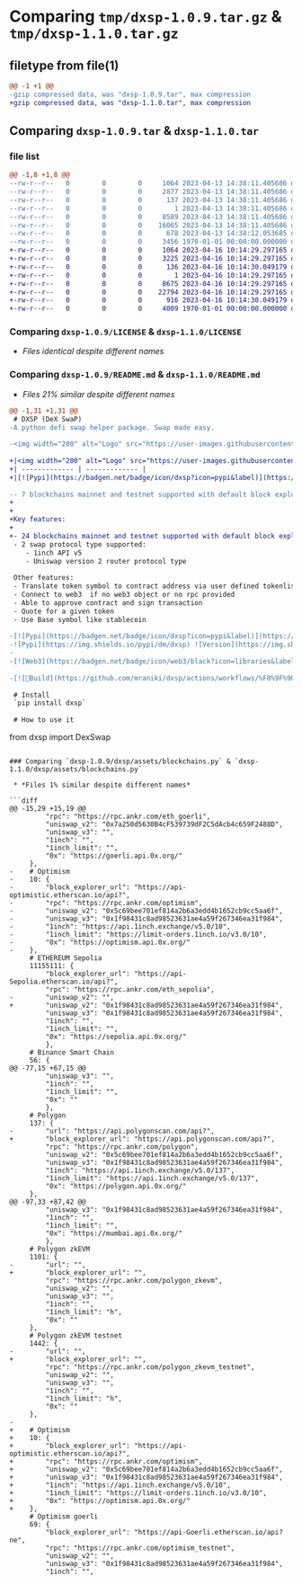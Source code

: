 # Comparing `tmp/dxsp-1.0.9.tar.gz` & `tmp/dxsp-1.1.0.tar.gz`

## filetype from file(1)

```diff
@@ -1 +1 @@
-gzip compressed data, was "dxsp-1.0.9.tar", max compression
+gzip compressed data, was "dxsp-1.1.0.tar", max compression
```

## Comparing `dxsp-1.0.9.tar` & `dxsp-1.1.0.tar`

### file list

```diff
@@ -1,8 +1,8 @@
--rw-r--r--   0        0        0     1064 2023-04-13 14:38:11.405686 dxsp-1.0.9/LICENSE
--rw-r--r--   0        0        0     2877 2023-04-13 14:38:11.405686 dxsp-1.0.9/README.md
--rw-r--r--   0        0        0      137 2023-04-13 14:38:11.405686 dxsp-1.0.9/dxsp/__init__.py
--rw-r--r--   0        0        0        1 2023-04-13 14:38:11.405686 dxsp-1.0.9/dxsp/assets/__init__.py
--rw-r--r--   0        0        0     8589 2023-04-13 14:38:11.405686 dxsp-1.0.9/dxsp/assets/blockchains.py
--rw-r--r--   0        0        0    16065 2023-04-13 14:38:11.405686 dxsp-1.0.9/dxsp/main.py
--rw-r--r--   0        0        0      678 2023-04-13 14:38:12.053685 dxsp-1.0.9/pyproject.toml
--rw-r--r--   0        0        0     3456 1970-01-01 00:00:00.000000 dxsp-1.0.9/PKG-INFO
+-rw-r--r--   0        0        0     1064 2023-04-16 10:14:29.297165 dxsp-1.1.0/LICENSE
+-rw-r--r--   0        0        0     3225 2023-04-16 10:14:29.297165 dxsp-1.1.0/README.md
+-rw-r--r--   0        0        0      136 2023-04-16 10:14:30.049179 dxsp-1.1.0/dxsp/__init__.py
+-rw-r--r--   0        0        0        1 2023-04-16 10:14:29.297165 dxsp-1.1.0/dxsp/assets/__init__.py
+-rw-r--r--   0        0        0     8675 2023-04-16 10:14:29.297165 dxsp-1.1.0/dxsp/assets/blockchains.py
+-rw-r--r--   0        0        0    22794 2023-04-16 10:14:29.297165 dxsp-1.1.0/dxsp/main.py
+-rw-r--r--   0        0        0      916 2023-04-16 10:14:30.049179 dxsp-1.1.0/pyproject.toml
+-rw-r--r--   0        0        0     4009 1970-01-01 00:00:00.000000 dxsp-1.1.0/PKG-INFO
```

### Comparing `dxsp-1.0.9/LICENSE` & `dxsp-1.1.0/LICENSE`

 * *Files identical despite different names*

### Comparing `dxsp-1.0.9/README.md` & `dxsp-1.1.0/README.md`

 * *Files 21% similar despite different names*

```diff
@@ -1,31 +1,31 @@
 # DXSP (DeX SwaP)
-A python defi swap helper package. Swap made easy.
 
-<img width="200" alt="Logo" src="https://user-images.githubusercontent.com/8766259/231213427-63ea2752-13d5-4993-aee2-90671b57fc6e.png">
 
+|<img width="200" alt="Logo" src="https://user-images.githubusercontent.com/8766259/231213427-63ea2752-13d5-4993-aee2-90671b57fc6e.png">  | A python defi swap helper package. Swap made easy. |
+| ------------- | ------------- |
+|[![Pypi](https://badgen.net/badge/icon/dxsp?icon=pypi&label)](https://pypi.org/project/dxsp/) ![Version](https://img.shields.io/pypi/v/dxsp)<br>  ![Pypi](https://img.shields.io/pypi/dm/dxsp) [![Docker Pulls](https://badgen.net/docker/pulls/mraniki/dxsp)](https://hub.docker.com/r/mraniki/dxsp)<br>[![🐍Build](https://github.com/mraniki/dxsp/actions/workflows/%F0%9F%90%8Dbuild.yml/badge.svg)](https://github.com/mraniki/dxsp/actions/workflows/%F0%9F%90%8Dbuild.yml) ![](https://healthchecks.io/badge/227be4cc-702a-4ac8-b37b-d3d5a3/UcTrNrys-2/dxsp.svg)<br>[![Web3](https://badgen.net/badge/icon/web3/black?icon=libraries&label)](https://github.com/ethereum/web3.py) [![coingecko](https://badgen.net/badge/icon/coingecko/black?icon=libraries&label)](https://github.com/coingecko)|24 blockchains (ETH, BSC, ARB, MATIC, OPT...)<br>2 swap protocol (1inch API, UniV2 router)
 
-- 7 blockchains mainnet and testnet supported with default block explorer, RPC, Router (uniswap and pancakeswap) and protocol url (1inch and 0x). Other blockchains can be supported via function attributes
+
+
+Key features:
+
+- 24 blockchains mainnet and testnet supported with default block explorer, RPC, Router (uniswap and pancakeswap) and protocol url (1inch and 0x). Other blockchains can be supported via function attributes
 - 2 swap protocol type supported:
 	- 1inch API v5
 	- Uniswap version 2 router protocol type
 
 Other features:
 - Translate token symbol to contract address via user defined tokenlist format or coingecko api 
 - Connect to web3  if no web3 object or no rpc provided
 - Able to approve contract and sign transaction
 - Quote for a given token
 - Use Base symbol like stablecoin
 
-[![Pypi](https://badgen.net/badge/icon/dxsp?icon=pypi&label)](https://pypi.org/project/dxsp/)
-![Pypi](https://img.shields.io/pypi/dm/dxsp) ![Version](https://img.shields.io/pypi/v/dxsp)
-
-[![Web3](https://badgen.net/badge/icon/web3/black?icon=libraries&label)](https://github.com/ethereum/web3.py) [![coingecko](https://badgen.net/badge/icon/coingecko/black?icon=libraries&label)](https://github.com/coingecko) 
 
-[![🐍Build](https://github.com/mraniki/dxsp/actions/workflows/%F0%9F%90%8Dbuild.yml/badge.svg)](https://github.com/mraniki/dxsp/actions/workflows/%F0%9F%90%8Dbuild.yml)
 
 # Install
 `pip install dxsp`
 
 # How to use it
 ```
 from dxsp import DexSwap
```

### Comparing `dxsp-1.0.9/dxsp/assets/blockchains.py` & `dxsp-1.1.0/dxsp/assets/blockchains.py`

 * *Files 1% similar despite different names*

```diff
@@ -15,29 +15,19 @@
         "rpc": "https://rpc.ankr.com/eth_goerli",
         "uniswap_v2": "0x7a250d5630B4cF539739dF2C5dAcb4c659F2488D",
         "uniswap_v3": "",
         "1inch": "",
         "1inch_limit": "",
         "0x": "https://goerli.api.0x.org/"
     },
-    # Optimism
-    10: {
-        "block_explorer_url": "https://api-optimistic.etherscan.io/api?",
-        "rpc": "https://rpc.ankr.com/optimism",
-        "uniswap_v2": "0x5c69bee701ef814a2b6a3edd4b1652cb9cc5aa6f",
-        "uniswap_v3": "0x1f98431c8ad98523631ae4a59f267346ea31f984",
-        "1inch": "https://api.1inch.exchange/v5.0/10",
-        "1inch_limit": "https://limit-orders.1inch.io/v3.0/10",
-        "0x": "https://optimism.api.0x.org/"
-    },
     # ETHEREUM Sepolia
     11155111: {
         "block_explorer_url": "https://api-Sepolia.etherscan.io/api?",
         "rpc": "https://rpc.ankr.com/eth_sepolia",
-        "uniswap_v2": "",
+        "uniswap_v2": "0x1f98431c8ad98523631ae4a59f267346ea31f984",
         "uniswap_v3": "0x1f98431c8ad98523631ae4a59f267346ea31f984",
         "1inch": "",
         "1inch_limit": "",
         "0x": "https://sepolia.api.0x.org/"
         },
     # Binance Smart Chain
     56: {
@@ -77,15 +67,15 @@
         "uniswap_v3": "",
         "1inch": "",
         "1inch_limit": "",
         "0x": ""
         },
     # Polygon
     137: {
-        "url": "https://api.polygonscan.com/api?",
+        "block_explorer_url": "https://api.polygonscan.com/api?",
         "rpc": "https://rpc.ankr.com/polygon",
         "uniswap_v2": "0x5c69bee701ef814a2b6a3edd4b1652cb9cc5aa6f",
         "uniswap_v3": "0x1f98431c8ad98523631ae4a59f267346ea31f984",
         "1inch": "https://api.1inch.exchange/v5.0/137",
         "1inch_limit": "https://api.1inch.exchange/v5.0/137",
         "0x": "https://polygon.api.0x.org/"
     },
@@ -97,33 +87,42 @@
         "uniswap_v3": "0x1f98431c8ad98523631ae4a59f267346ea31f984",
         "1inch": "",
         "1inch_limit": "",
         "0x": "https://mumbai.api.0x.org/"
         },
     # Polygon zkEVM
     1101: {
-        "url": "",
+        "block_explorer_url": "",
         "rpc": "https://rpc.ankr.com/polygon_zkevm",
         "uniswap_v2": "",
         "uniswap_v3": "",
         "1inch": "",
         "1inch_limit": "h",
         "0x": ""
     },
     # Polygon zkEVM testnet
     1442: {
-        "url": "",
+        "block_explorer_url": "",
         "rpc": "https://rpc.ankr.com/polygon_zkevm_testnet",
         "uniswap_v2": "",
         "uniswap_v3": "",
         "1inch": "",
         "1inch_limit": "h",
         "0x": ""
     },
-
+    # Optimism
+    10: {
+        "block_explorer_url": "https://api-optimistic.etherscan.io/api?",
+        "rpc": "https://rpc.ankr.com/optimism",
+        "uniswap_v2": "0x5c69bee701ef814a2b6a3edd4b1652cb9cc5aa6f",
+        "uniswap_v3": "0x1f98431c8ad98523631ae4a59f267346ea31f984",
+        "1inch": "https://api.1inch.exchange/v5.0/10",
+        "1inch_limit": "https://limit-orders.1inch.io/v3.0/10",
+        "0x": "https://optimism.api.0x.org/"
+    },
     # Optimism goerli
     69: {
         "block_explorer_url": "https://api-Goerli.etherscan.io/api? ne",
         "rpc": "https://rpc.ankr.com/optimism_testnet",
         "uniswap_v2": "",
         "uniswap_v3": "0x1f98431c8ad98523631ae4a59f267346ea31f984",
         "1inch": "",
```

